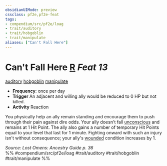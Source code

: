 ```yaml
---
obsidianUIMode: preview
cssclass: pf2e,pf2e-feat
tags:
- compendium/src/pf2e/loag
- trait/auditory
- trait/hobgoblin
- trait/manipulate
aliases: ["Can't Fall Here"]
---
```

# Can't Fall Here  [R](../../rules/core-rulebook/chapter-9-playing-the-game.md#Actions "Reaction") *Feat 13*  
[auditory](../../rules/traits/auditory.md)  [hobgoblin](../../rules/traits/hobgoblin-locg.md)  [manipulate](../../rules/traits/manipulate.md)  

- **Frequency**: once per day
- **Trigger** An adjacent and willing ally would be reduced to 0 HP but not killed.
- **Activity** Reaction

You physically help an ally remain standing and encourage them to push through their pain against dire odds. Your ally doesn't fall [unconscious](../../rules/conditions.md#Unconscious) and remains at 1 Hit Point. The ally also gains a number of temporary Hit Points equal to your level that last for 1 minute. Fighting onward with such an injury isn't without consequence; your ally's [wounded](../../rules/conditions.md#Wounded) condition increases by 1.

*Source: Lost Omens: Ancestry Guide p. 36*  
%% #compendium/src/pf2e/loag #trait/auditory #trait/hobgoblin #trait/manipulate %%